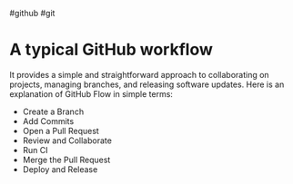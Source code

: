 #github 
#git 
# A typical GitHub workflow

It provides a simple and straightforward approach to collaborating on projects, managing branches, and releasing software updates. Here is an explanation of GitHub Flow in simple terms:

- Create a Branch
- Add Commits
- Open a Pull Request
- Review and Collaborate
- Run CI
- Merge the Pull Request
- Deploy and Release
